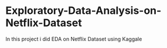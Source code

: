 # Exploratory-Data-Analysis-on-Netflix-Dataset
In this project i did EDA on Netflix Dataset using Kaggale
